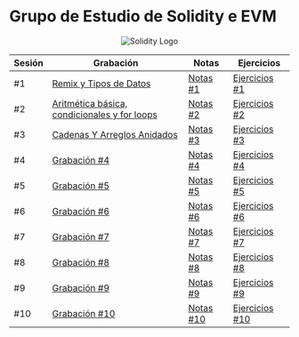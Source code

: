 # Grupo de Estudio de Solidity e EVM

<div align="center">
  <img alt="Solidity Logo" src="https://img.icons8.com/?size=100&id=HOqGCOyHDbd4&format=png&color=000000">
</div>

| Sesión | Grabación                                                                                                                | Notas                                                            | Ejercicios                                                            |
| ------ | ------------------------------------------------------------------------------------------------------------------------ | ---------------------------------------------------------------- | --------------------------------------------------------------------- |
| #1     | [Remix y Tipos de Datos](https://drive.google.com/drive/folders/1SCvD-wawI0VSMCB613eNNBZByiEyucAU)                       | [Notas #1](#)                                                    | [Ejercicios #1](#)                                                    |
| #2     | [Aritmética básica, condicionales y for loops](https://drive.google.com/drive/folders/13zUgsUKhUY1k1XVueG_zi6e1HYiKa6wH) | [Notas #2](#)                                                    | [Ejercicios #2](#)                                                    |
| #3     | [Cadenas Y Arreglos Anidados](https://tinyurl.com/3p49m9jc)                                                              | [Notas #3](./Material/Sesion3_Strings_Y_ArreglosAnidados/Notas/) | [Ejercicios #3](./Material/Sesion3_Strings_Y_ArreglosAnidados/Retos/) |
| #4     | [Grabación #4](#)                                                                                                        | [Notas #4](#)                                                    | [Ejercicios #4](#)                                                    |
| #5     | [Grabación #5](#)                                                                                                        | [Notas #5](#)                                                    | [Ejercicios #5](#)                                                    |
| #6     | [Grabación #6](#)                                                                                                        | [Notas #6](#)                                                    | [Ejercicios #6](#)                                                    |
| #7     | [Grabación #7](#)                                                                                                        | [Notas #7](#)                                                    | [Ejercicios #7](#)                                                    |
| #8     | [Grabación #8](#)                                                                                                        | [Notas #8](#)                                                    | [Ejercicios #8](#)                                                    |
| #9     | [Grabación #9](#)                                                                                                        | [Notas #9](#)                                                    | [Ejercicios #9](#)                                                    |
| #10    | [Grabación #10](#)                                                                                                       | [Notas #10](#)                                                   | [Ejercicios #10](#)                                                   |
